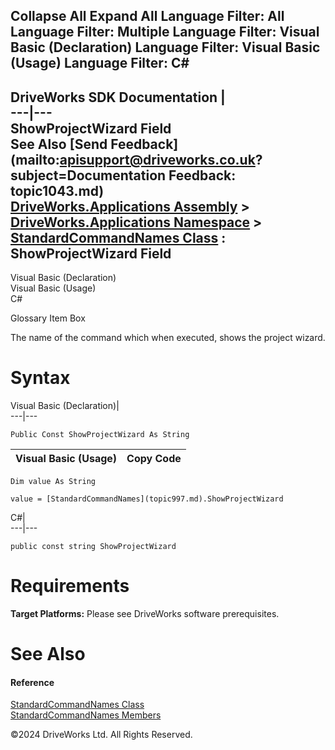        

 Collapse All Expand All  Language Filter: All  Language Filter: Multiple  Language Filter: Visual Basic (Declaration) Language Filter: Visual Basic (Usage) Language Filter: C#  
---  
DriveWorks SDK Documentation  |   
---|---  
ShowProjectWizard Field   
See Also [Send Feedback](mailto:apisupport@driveworks.co.uk?subject=Documentation Feedback: topic1043.md)  
[DriveWorks.Applications Assembly](topic13.md) > [DriveWorks.Applications Namespace](topic16.md) > [StandardCommandNames Class](topic997.md) : ShowProjectWizard Field  
---  
  
Visual Basic (Declaration)    
Visual Basic (Usage)    
C# 

Glossary Item Box

The name of the command which when executed, shows the project wizard. 

# Syntax

Visual Basic (Declaration)|   
---|---  
      
    
    Public Const ShowProjectWizard As String  
  
Visual Basic (Usage)| Copy Code  
---|---  
      
    
    Dim value As String
     
    value = [StandardCommandNames](topic997.md).ShowProjectWizard  
  
C#|   
---|---  
      
    
    public const string ShowProjectWizard  
  
# Requirements

**Target Platforms:** Please see DriveWorks software prerequisites.

# See Also

#### Reference

[StandardCommandNames Class](topic997.md)   
[StandardCommandNames Members](topic998.md)

©2024 DriveWorks Ltd. All Rights Reserved.
